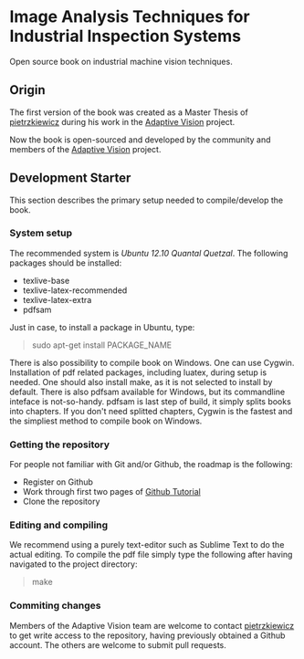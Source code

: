 # Image Analysis Techniques for Industrial Inspection Systems #

Open source book on industrial machine vision techniques.

## Origin ##

The first version of the book was created as a Master Thesis of [pietrzkiewicz](http://github.com/pietrzkiewicz) during his work in the [Adaptive Vision](http://www.adaptive-vision.com) project. 

Now the book is open-sourced and developed by the community and members of the [Adaptive Vision](http://www.adaptive-vision.com) project.

## Development Starter ##

This section describes the primary setup needed to compile/develop the book.

### System setup ###

The recommended system is *Ubuntu 12.10 Quantal Quetzal*. The following packages should be installed:

* texlive-base
* texlive-latex-recommended
* texlive-latex-extra
* pdfsam

Just in case, to install a package in Ubuntu, type:

> sudo apt-get install PACKAGE_NAME

There is also possibility to compile book on Windows. One can use Cygwin. Installation of pdf related packages, including luatex, during setup is needed. One should also install make, as it is not selected to install by default. There is also pdfsam available for Windows, but its commandline inteface is not-so-handy. pdfsam is last step of build, it simply splits books into chapters. If you don't need splitted chapters, Cygwin is the fastest and the simpliest method to compile book on Windows.

### Getting the repository ###

For people not familiar with Git and/or Github, the roadmap is the following:

* Register on Github
* Work through first two pages of [Github Tutorial](http://learn.github.com/p/intro.html)
* Clone the repository

### Editing and compiling ###

We recommend using a purely text-editor such as Sublime Text to do the actual editing. To compile the pdf file simply type the following after having navigated to the project directory:

> make

### Commiting changes ###

Members of the Adaptive Vision team are welcome to contact [pietrzkiewicz](http://github.com/pietrzkiewicz) to get write access to the repository, having previously obtained a Github account. The others are welcome to submit pull requests.